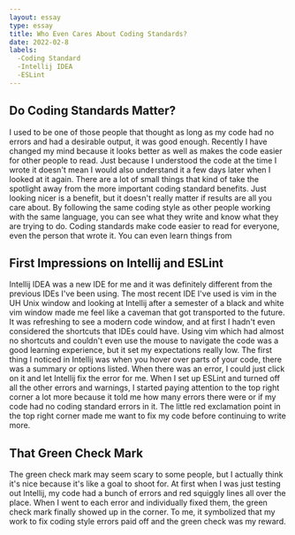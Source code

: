 ```yaml
---
layout: essay
type: essay
title: Who Even Cares About Coding Standards?
date: 2022-02-8
labels:
  -Coding Standard
  -Intellij IDEA
  -ESLint
---
```


<h2>Do Coding Standards Matter?</h2>
I used to be one of those people that thought as long as my code had no errors and had a desirable output, it was good enough. Recently I have changed my mind because it looks better as well as makes the code easier for other people to read. Just because I understood the code at the time I wrote it doesn't mean I would also understand it a few days later when I looked at it again. There are a lot of small things that kind of take the spotlight away from the more important coding standard benefits. Just looking nicer is a benefit, but it doesn't really matter if results are all you care about. By following the same coding style as other people working with the same language, you can see what they write and know what they are trying to do. Coding standards make code easier to read for everyone, even the person that wrote it. You can even learn things from 

<h2>First Impressions on Intellij and ESLint</h2>
Intellij IDEA was a new IDE for me and it was definitely different from the previous IDEs I've been using. The most recent IDE I've used is vim in the UH Unix window and looking at Intellij after a semester of a black and white vim window made me feel like a caveman that got transported to the future. It was refreshing to see a modern code window, and at first I hadn't even considered the shortcuts that IDEs could have. Using vim which had almost no shortcuts and couldn't even use the mouse to navigate the code was a good learning experience, but it set my expectations really low. The first thing I noticed in Intellij was when you hover over parts of your code, there was a summary or options listed. When there was an error, I could just click on it and let Intellij fix the error for me. When I set up ESLint and turned off all the other errors and warnings, I started paying attention to the top right corner a lot more because it told me how many errors there were or if my code had no coding standard errors in it. The little red exclamation point in the top right corner made me want to fix my code before continuing to write more.

<h2>That Green Check Mark</h2>
The green check mark may seem scary to some people, but I actually think it's nice because it's like a goal to shoot for. At first when I was just testing out Intellij, my code had a bunch of errors and red squiggly lines all over the place. When I went to each error and individually fixed them, the green check mark finally showed up in the corner. To me, it symbolized that my work to fix coding style errors paid off and the green check was my reward. 
